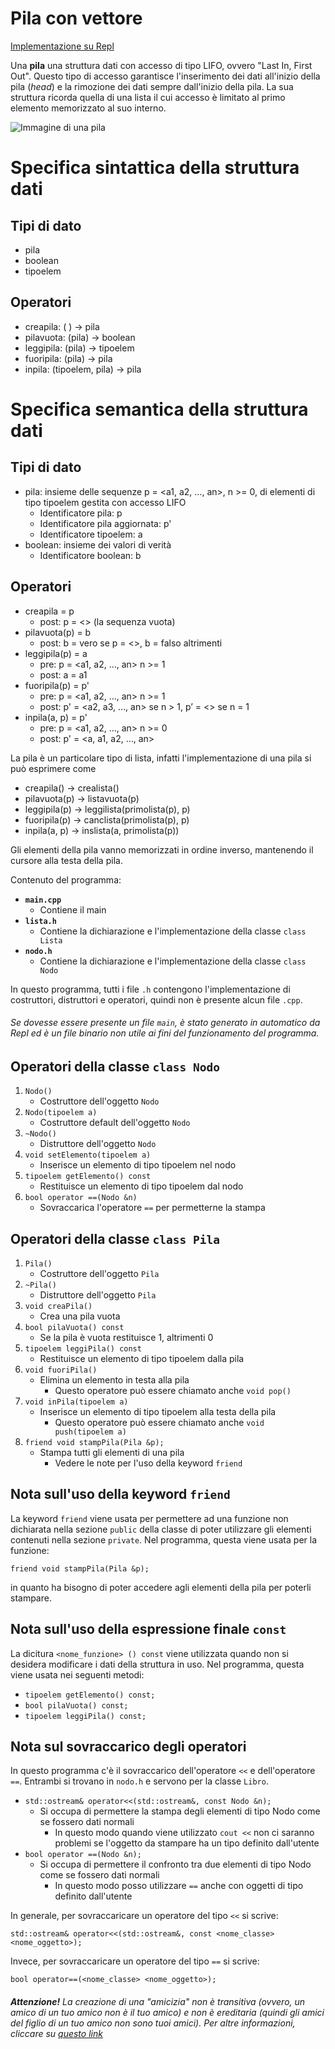 # Pila con vettore

[Implementazione su Repl](https://repl.it/@EsterMolinari/PilaVettoreSlide#main.cpp)

Una **pila** una struttura dati con accesso di tipo LIFO, ovvero "Last In, First Out".
Questo tipo di accesso garantisce l'inserimento dei dati all'inizio della pila (*head*) e la rimozione dei dati sempre dall'inizio della pila. La sua struttura ricorda quella di una lista il cui accesso è limitato al primo elemento memorizzato al suo interno.

![Immagine di una pila](https://cdn.programiz.com/sites/tutorial2program/files/stack.png)

# Specifica sintattica della struttura dati
## Tipi di dato
* pila
* boolean
* tipoelem

## Operatori
* creapila:   ( )              → pila
* pilavuota:  (pila)           → boolean 
* leggipila:  (pila)           → tipoelem
* fuoripila:  (pila)           → pila
* inpila:     (tipoelem, pila) → pila

# Specifica semantica della struttura dati
## Tipi di dato
* pila: insieme delle sequenze p = <a1, a2, …, an>, n >= 0, di elementi di tipo tipoelem gestita con accesso LIFO
  * Identificatore pila: p
  * Identificatore pila aggiornata: p'
  * Identificatore tipoelem: a
* boolean: insieme dei valori di verità
  * Identificatore boolean: b

## Operatori
* creapila = p
  * post: p = <> (la sequenza vuota) 
* pilavuota(p) = b
  * post: b = vero se p = <>, b = falso altrimenti
* leggipila(p) = a
  * pre: p = <a1, a2, …, an> n >= 1
  * post: a = a1
* fuoripila(p) = p'
  * pre: p = <a1, a2, …, an> n >= 1
  * post: p' = <a2, a3, …, an> se n > 1, p’ = <> se n = 1
* inpila(a, p) = p'
  * pre: p = <a1, a2, …, an> n >= 0
  * post: p' = <a, a1, a2, …, an>

La pila è un particolare tipo di lista, infatti l'implementazione di una pila si può esprimere come
* creapila() → crealista()
* pilavuota(p) → listavuota(p) 
* leggipila(p) → leggilista(primolista(p), p)
* fuoripila(p) → canclista(primolista(p), p)
* inpila(a, p) → inslista(a, primolista(p))

Gli elementi della pila vanno memorizzati in ordine inverso, mantenendo il cursore alla testa della pila.

Contenuto del programma:
* **`main.cpp`**
  * Contiene il main
* **`lista.h`**
  * Contiene la dichiarazione e l'implementazione della classe `class Lista`
* **`nodo.h`**
  * Contiene la dichiarazione e l'implementazione della classe `class Nodo`
  
In questo programma, tutti i file `.h` contengono l'implementazione di costruttori, distruttori e operatori, quindi non è presente alcun file `.cpp`.

###### Se dovesse essere presente un file `main`, è stato generato in automatico da Repl ed è un file binario non utile ai fini del funzionamento del programma.

## Operatori della classe `class Nodo`
1. `Nodo()`
    * Costruttore dell'oggetto `Nodo`
2. `Nodo(tipoelem a)`
    * Costruttore default dell'oggetto `Nodo`
3. `~Nodo()`
    * Distruttore dell'oggetto `Nodo`
4. `void setElemento(tipoelem a)`
    * Inserisce un elemento di tipo tipoelem nel nodo
5. `tipoelem getElemento() const`
    * Restituisce un elemento di tipo tipoelem dal nodo
6. `bool operator ==(Nodo &n)`
    * Sovraccarica l'operatore `==` per permetterne la stampa
  
## Operatori della classe `class Pila`
1. `Pila()`
    * Costruttore dell'oggetto `Pila`
2. `~Pila()`
    * Distruttore dell'oggetto `Pila`
3. `void creaPila()`
    * Crea una pila vuota
4. `bool pilaVuota() const`
    * Se la pila è vuota restituisce 1, altrimenti 0
5. `tipoelem leggiPila() const`
    * Restituisce un elemento di tipo tipoelem dalla pila
6. `void fuoriPila()`
    * Elimina un elemento in testa alla pila
        * Questo operatore può essere chiamato anche `void pop()`
7. `void inPila(tipoelem a)`
    * Inserisce un elemento di tipo tipoelem alla testa della pila
        * Questo operatore può essere chiamato anche `void push(tipoelem a)`
8. `friend void stampPila(Pila &p);`
    * Stampa tutti gli elementi di una pila
        * Vedere le note per l'uso della keyword `friend`
    
## Nota sull'uso della keyword `friend`
La keyword `friend` viene usata per permettere ad una funzione non dichiarata nella sezione `public` della classe di poter utilizzare gli elementi contenuti nella sezione `private`. 
Nel programma, questa viene usata per la funzione:

`friend void stampPila(Pila &p);`

in quanto ha bisogno di poter accedere agli elementi della pila per poterli stampare.

## Nota sull'uso della espressione finale `const`
La dicitura `<nome_funzione> () const` viene utilizzata quando non si desidera modificare i dati della struttura in uso.
Nel programma, questa viene usata nei seguenti metodi:
* `tipoelem getElemento() const;`
* `bool pilaVuota() const;`
* `tipoelem leggiPila() const;`

## Nota sul sovraccarico degli operatori
In questo programma c'è il sovraccarico dell'operatore `<<` e dell'operatore `==`.
Entrambi si trovano in `nodo.h` e servono per la classe `Libro`.
* `std::ostream& operator<<(std::ostream&, const Nodo &n);`
  * Si occupa di permettere la stampa degli elementi di tipo Nodo come se fossero dati normali
    * In questo modo quando viene utilizzato `cout <<` non ci saranno problemi se l'oggetto da stampare ha un tipo definito dall'utente
* `bool operator ==(Nodo &n);`
  * Si occupa di permettere il confronto tra due elementi di tipo Nodo come se fossero dati normali
    * In questo modo posso utilizzare `==` anche con oggetti di tipo definito dall'utente

In generale, per sovraccaricare un operatore del tipo `<<` si scrive:

`std::ostream& operator<<(std::ostream&, const <nome_classe> <nome_oggetto>);`

Invece, per sovraccaricare un operatore del tipo `==` si scrive:

`bool operator==(<nome_classe> <nome_oggetto>);`

###### **Attenzione!** La creazione di una "amicizia" non è transitiva (ovvero, un amico di un tuo amico non è il tuo amico) e non è ereditaria (quindi gli amici del figlio di un tuo amico non sono tuoi amici). Per altre informazioni, cliccare su [questo link](https://en.cppreference.com/w/cpp/language/friend)
